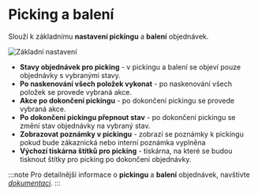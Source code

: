 ﻿---
sidebar_position: 1
---

# Picking a balení
Slouží k základnímu **nastavení pickingu** a **balení** objednávek.

![Základní nastavení](/img/settings/order/order-picking.png)

- **Stavy objednávek pro picking** - v pickingu a balení se objeví pouze objednávky s vybranými stavy.
- **Po naskenování všech položek vykonat** - po naskenování všech položek se provede vybraná akce.
- **Akce po dokončení pickingu** - po dokončení pickingu se provede vybraná akce.
- **Po dokončení pickingu přepnout stav** - po dokončení pickingu se změní stav objednávky na vybraný stav.
- **Zobrazovat poznámky v pickingu** - zobrazí se poznámky k pickingu pokud bude zákaznická nebo interní poznámka vyplněna
- **Výchozí tiskárna štítků pro picking** - tiskárna, na které se budou tisknout štítky pro picking po dokončení objednávky.


:::note 
Pro detailnější informace o **pickingu** a **balení** objednávek, navštivte *[dokumentaci](/docs/documentation/orders/order-picking)*.
:::